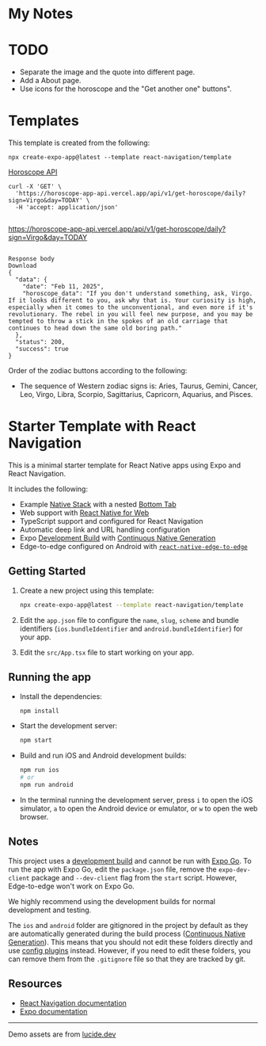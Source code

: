 # My Notes

# TODO

- Separate the image and the quote into different page.
- Add a About page.
- Use icons for the horoscope and the "Get another one" buttons".

# Templates

This template is created from the following:

```
npx create-expo-app@latest --template react-navigation/template
```

[Horoscope API](https://horoscope-app-api.vercel.app/)

```
curl -X 'GET' \
  'https://horoscope-app-api.vercel.app/api/v1/get-horoscope/daily?sign=Virgo&day=TODAY' \
  -H 'accept: application/json'
```

```

```
https://horoscope-app-api.vercel.app/api/v1/get-horoscope/daily?sign=Virgo&day=TODAY
```
	
Response body
Download
{
  "data": {
    "date": "Feb 11, 2025",
    "horoscope_data": "If you don't understand something, ask, Virgo. If it looks different to you, ask why that is. Your curiosity is high, especially when it comes to the unconventional, and even more if it's revolutionary. The rebel in you will feel new purpose, and you may be tempted to throw a stick in the spokes of an old carriage that continues to head down the same old boring path."
  },
  "status": 200,
  "success": true
}
```

Order of the zodiac buttons according to the following:

- The sequence of Western zodiac signs is: Aries, Taurus, Gemini, Cancer, Leo, Virgo, Libra, Scorpio, Sagittarius, Capricorn, Aquarius, and Pisces. 



# Starter Template with React Navigation

This is a minimal starter template for React Native apps using Expo and React Navigation.

It includes the following:

- Example [Native Stack](https://reactnavigation.org/docs/native-stack-navigator) with a nested [Bottom Tab](https://reactnavigation.org/docs/bottom-tab-navigator)
- Web support with [React Native for Web](https://necolas.github.io/react-native-web/)
- TypeScript support and configured for React Navigation
- Automatic deep link and URL handling configuration
- Expo [Development Build](https://docs.expo.dev/develop/development-builds/introduction/) with [Continuous Native Generation](https://docs.expo.dev/workflow/continuous-native-generation/)
- Edge-to-edge configured on Android with [`react-native-edge-to-edge`](https://www.npmjs.com/package/react-native-edge-to-edge)

## Getting Started

1. Create a new project using this template:

   ```sh
   npx create-expo-app@latest --template react-navigation/template
   ```

2. Edit the `app.json` file to configure the `name`, `slug`, `scheme` and bundle identifiers (`ios.bundleIdentifier` and `android.bundleIdentifier`) for your app.

3. Edit the `src/App.tsx` file to start working on your app.

## Running the app

- Install the dependencies:

  ```sh
  npm install
  ```

- Start the development server:

  ```sh
  npm start
  ```

- Build and run iOS and Android development builds:

  ```sh
  npm run ios
  # or
  npm run android
  ```

- In the terminal running the development server, press `i` to open the iOS simulator, `a` to open the Android device or emulator, or `w` to open the web browser.

## Notes

This project uses a [development build](https://docs.expo.dev/develop/development-builds/introduction/) and cannot be run with [Expo Go](https://expo.dev/go). To run the app with Expo Go, edit the `package.json` file, remove the `expo-dev-client` package and `--dev-client` flag from the `start` script. However, Edge-to-edge won't work on Expo Go.

We highly recommend using the development builds for normal development and testing.

The `ios` and `android` folder are gitignored in the project by default as they are automatically generated during the build process ([Continuous Native Generation](https://docs.expo.dev/workflow/continuous-native-generation/)). This means that you should not edit these folders directly and use [config plugins](https://docs.expo.dev/config-plugins/) instead. However, if you need to edit these folders, you can remove them from the `.gitignore` file so that they are tracked by git.

## Resources

- [React Navigation documentation](https://reactnavigation.org/)
- [Expo documentation](https://docs.expo.dev/)

---

Demo assets are from [lucide.dev](https://lucide.dev/)
